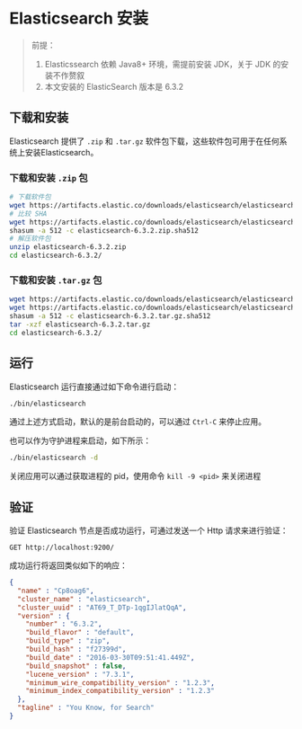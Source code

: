 # Elasticsearch 安装

> 前提：
>
> 1. Elasticssearch 依赖 Java8+ 环境，需提前安装 JDK，关于 JDK 的安装不作赘叙
> 2. 本文安装的 ElasticSearch 版本是 6.3.2

## 下载和安装

Elasticsearch 提供了 `.zip` 和 `.tar.gz` 软件包下载，这些软件包可用于在任何系统上安装Elasticsearch。

### 下载和安装 `.zip` 包

```sh
# 下载软件包
wget https://artifacts.elastic.co/downloads/elasticsearch/elasticsearch-6.3.2.zip
# 比较 SHA
wget https://artifacts.elastic.co/downloads/elasticsearch/elasticsearch-6.3.2.zip.sha512
shasum -a 512 -c elasticsearch-6.3.2.zip.sha512 
# 解压软件包
unzip elasticsearch-6.3.2.zip
cd elasticsearch-6.3.2/
```

### 下载和安装 `.tar.gz` 包

```sh
wget https://artifacts.elastic.co/downloads/elasticsearch/elasticsearch-6.3.2.tar.gz
wget https://artifacts.elastic.co/downloads/elasticsearch/elasticsearch-6.3.2.tar.gz.sha512
shasum -a 512 -c elasticsearch-6.3.2.tar.gz.sha512 
tar -xzf elasticsearch-6.3.2.tar.gz
cd elasticsearch-6.3.2/
```

## 运行

Elasticsearch 运行直接通过如下命令进行启动：

```sh
./bin/elasticsearch
```

通过上述方式启动，默认的是前台启动的，可以通过 `Ctrl-C` 来停止应用。

也可以作为守护进程来启动，如下所示：

```sh
./bin/elasticsearch -d
```

关闭应用可以通过获取进程的 pid，使用命令 `kill -9 <pid>` 来关闭进程

## 验证

验证 Elasticsearch 节点是否成功运行，可通过发送一个 Http 请求来进行验证：

```http
GET http://localhost:9200/
```

成功运行将返回类似如下的响应：

```json
{
  "name" : "Cp8oag6",
  "cluster_name" : "elasticsearch",
  "cluster_uuid" : "AT69_T_DTp-1qgIJlatQqA",
  "version" : {
    "number" : "6.3.2",
    "build_flavor" : "default",
    "build_type" : "zip",
    "build_hash" : "f27399d",
    "build_date" : "2016-03-30T09:51:41.449Z",
    "build_snapshot" : false,
    "lucene_version" : "7.3.1",
    "minimum_wire_compatibility_version" : "1.2.3",
    "minimum_index_compatibility_version" : "1.2.3"
  },
  "tagline" : "You Know, for Search"
}
```




